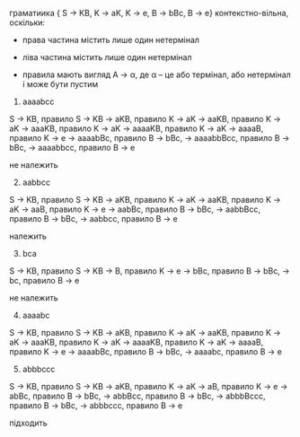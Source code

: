 граматиика { S -> KB, K -> aK, K -> e, B -> bBc, B -> e} контекстно-вільна, оскільки:

- права частина містить лише один нетермінал

- ліва частина містить лише один нетермінал

- правила мають вигляд A -> α, де α – це або термінал, або нетермінал і може бути пустим

1. aaaabcc

S -> KB, правило S -> KB
-> aKB, правило K -> aK
-> aaKB, правило K -> aK
-> aaaKB, правило K -> aK
-> aaaaKB, правило K -> aK
-> aaaaB, правило K -> e
-> aaaabBc, правило B -> bBc,
-> aaaabbBcc, правило B -> bBc,
-> aaaabbcc, правило B -> e

не належить

2. aabbcc

S -> KB, правило S -> KB
-> aKB, правило K -> aK
-> aaKB, правило K -> aK
-> aaB, правило K -> e
-> aabBc, правило B -> bBc,
-> aabbBcc, правило B -> bBc,
-> aabbcc, правило B -> e

належить

3. bca

S -> KB, правило S -> KB
-> B, правило K -> e
-> bBc, правило B -> bBc,
-> bc, правило B -> e

не належить

4. aaaabc

S -> KB, правило S -> KB
-> aKB, правило K -> aK
-> aaKB, правило K -> aK
-> aaaKB, правило K -> aK
-> aaaaKB, правило K -> aK
-> aaaaB, правило K -> e
-> aaaabBc, правило B -> bBc,
-> aaaabc, правило B -> e

5. abbbccc

S -> KB, правило S -> KB
-> aKB, правило K -> aK
-> aB, правило K -> e
-> abBc, правило B -> bBc,
-> abbBcc, правило B -> bBc,
-> abbbBccc, правило B -> bBc,
-> abbbccc, правило B -> e

підходить